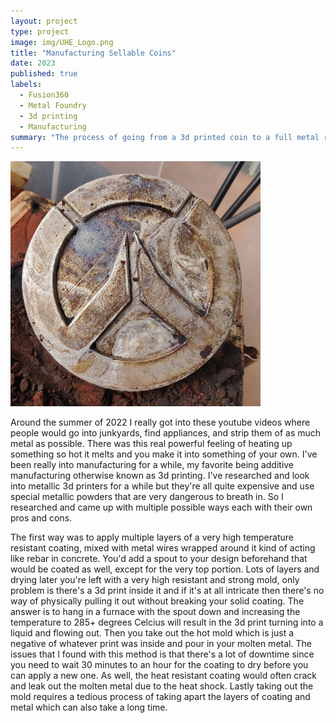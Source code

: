 ```yaml
---
layout: project
type: project
image: img/UHE_Logo.png
title: "Manufacturing Sellable Coins"
date: 2023
published: true
labels:
  - Fusion360
  - Metal Foundry
  - 3d printing
  - Manufacturing
summary: "The process of going from a 3d printed coin to a full metal replica"
---
```


<img width="400px" class="rounded float-start pe-4" src="../img/CoinInSandNew.jpg">

Around the summer of 2022 I really got into these youtube videos where people would go into junkyards, find appliances, and strip them of as much metal as possible. There was this real powerful feeling of heating up something so hot it melts and you make it into something of your own. I've been really into manufacturing for a while, my favorite being additive manufacturing otherwise known as 3d printing. I've researched and look into metallic 3d printers for a while but they're all quite expensive and use special metallic powders that are very dangerous to breath in. So I researched and came up with multiple possible ways each with their own pros and cons.

The first way was to apply multiple layers of a very high temperature resistant coating, mixed with metal wires wrapped around it kind of acting like rebar in concrete. You'd add a spout to your design beforehand that would be coated as well, except for the very top portion. Lots of layers and drying later you're left with a very high resistant and strong mold, only problem is there's a 3d print inside it and if it's at all intricate then there's no way of physically pulling it out without breaking your solid coating. The answer is to hang in a furnace with the spout down and increasing the temperature to 285+ degrees Celcius will result in the 3d print turning into a liquid and flowing out. Then you take out the hot mold which is just a negative of whatever print was inside and pour in your molten metal. The issues that I found with this method is that there's a lot of downtime since you need to wait 30 minutes to an hour for the coating to dry before you can apply a new one. As well, the heat resistant coating would often crack and leak out the molten metal due to the heat shock. Lastly taking out the mold requires a tedious process of taking apart the layers of coating and metal which can also take a long time.
